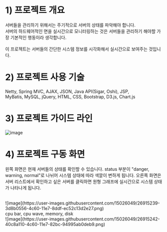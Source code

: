 # 1) 프로젝트 개요
서버들을 관리하기 위해서는 주기적으로 서버의 상태를 파악해야 합니다.
<br>
서버의 하드웨어적인 면을 실시간으로 모니터링하는 것은 서버들을 관리하기 해야할 가장 기본적인 행동이라 생각합니다.
<br>
<br>
이 프로젝트는 서버들의 간단한 시스템 정보를 시각화해서 실시간으로 보여주는 것입니다.

# 2) 프로젝트 사용 기술
Netty, Spring MVC, AJAX, JSON, Java API(Sigar, Oshi), JSP, 
<br>
MyBatis, MySQL, jQuery, HTML, CSS, Bootstrap, D3.js, Chart.js

# 3) 프로젝트 가이드 라인
![image](https://user-images.githubusercontent.com/15026049/27531378-52e56c4e-5a97-11e7-93b8-158f4897bc99.png)

# 4) 프로젝트 구동 화면
왼쪽 화면은 현재 서버들의 상태를 확인할 수 있습니다. status 부분이 "danger, warning, normal"로 나뉘어 시스템 상태에 따라 색깔이 변하게 됩니다.
오른쪽 화면은 서버 리스트에서 확인하고 싶은 서버를 클릭하면 원형 그래프에 실시간으로 시스템 상태가 나타나게 됩니다.

<br>
![image](https://user-images.githubusercontent.com/15026049/26915239-3d8b0556-4c60-11e7-8ddf-ec52c13d2e27.png)
<br>
cpu bar, cpu wave, memory, disk
<br>
![image](https://user-images.githubusercontent.com/15026049/26915242-40c8a110-4c60-11e7-82bc-94995ab0deb9.png)
